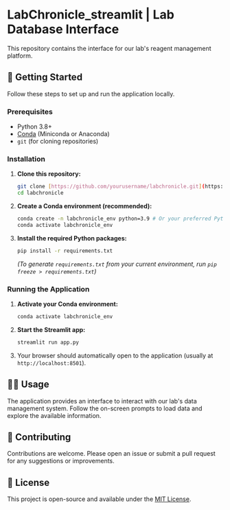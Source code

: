 # LabChronicle_streamlit | Lab Database Interface

This repository contains the interface for our lab's reagent management platform.

## 🚀 Getting Started

Follow these steps to set up and run the application locally.

### Prerequisites

* Python 3.8+
* [Conda](https://docs.conda.io/en/latest/miniconda.html) (Miniconda or Anaconda)
* `git` (for cloning repositories)

### Installation

1.  **Clone this repository:**

    ```bash
    git clone [https://github.com/yourusername/labchronicle.git](https://github.com/yourusername/labchronicle.git)
    cd labchronicle
    ```

2.  **Create a Conda environment (recommended):**

    ```bash
    conda create -n labchronicle_env python=3.9 # Or your preferred Python version
    conda activate labchronicle_env
    ```

3.  **Install the required Python packages:**

    ```bash
    pip install -r requirements.txt
    ```

    *(To generate `requirements.txt` from your current environment, run `pip freeze > requirements.txt`)*

### Running the Application

1.  **Activate your Conda environment:**

    ```bash
    conda activate labchronicle_env
    ```

2.  **Start the Streamlit app:**

    ```bash
    streamlit run app.py
    ```

3.  Your browser should automatically open to the application (usually at `http://localhost:8501`).

## 👨‍💻 Usage

The application provides an interface to interact with our lab's data management system. Follow the on-screen prompts to load data and explore the available information.

## 🤝 Contributing

Contributions are welcome. Please open an issue or submit a pull request for any suggestions or improvements.

## 📄 License

This project is open-source and available under the [MIT License](LICENSE).

